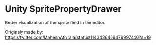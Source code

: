 # Unity SpritePropertyDrawer
Better visualization of the sprite field in the editor.

Originaly made by: https://twitter.com/MaheshAthirala/status/1143436469479997440?s=19
